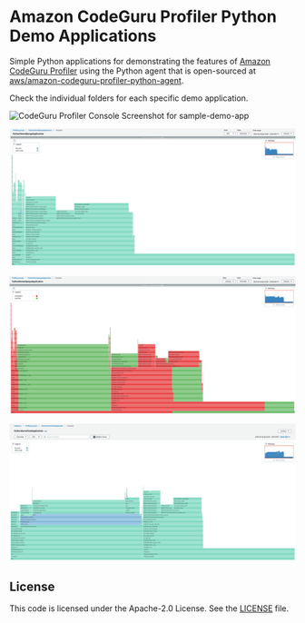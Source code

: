 # Amazon CodeGuru Profiler Python Demo Applications

Simple Python applications for demonstrating the features of [Amazon CodeGuru Profiler](https://aws.amazon.com/codeguru/) using the Python agent that is open-sourced at [aws/amazon-codeguru-profiler-python-agent](https://github.com/aws/amazon-codeguru-profiler-python-agent).

Check the individual folders for each specific demo application.

![CodeGuru Profiler Console Screenshot for sample-demo-app](sample-demo-app/resources/CodeGuruProfilerPythonScreenshot.png)

![CodeGuru Profiler Console Screenshot for sample-demo-django-app - cpu](sample-demo-django-app/resources/CodeGuruProfilerPythonScreenshotDemoDjangoCPU.png)

![CodeGuru Profiler Console Screenshot for sample-demo-django-app - latency](sample-demo-django-app/resources/CodeGuruProfilerPythonScreenshotDemoDjangoLatency.png)

![CodeGuru Profiler Console Screenshot for sample-demo-flask-app](sample-demo-flask-app/resources/CodeGuruProfilerPythonScreenshotDemoFlask.png)

## License

This code is licensed under the Apache-2.0 License. See the [LICENSE](LICENSE) file.
